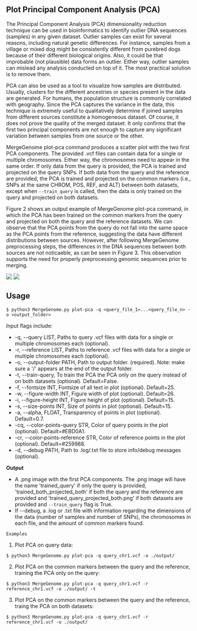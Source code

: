 ## Plot Principal Component Analysis (PCA)

The Principal Component Analysis (PCA) dimensionality reduction technique can be used in bioinformatics to identify outlier DNA sequences (samples) in any given dataset. Outlier samples can exist for several reasons, including natural genetic differences. For instance, samples from a village or mixed dog might be consistently different from purebred dogs because of their different biological origins. Also, it could be that improbable (not plausible) data forms an outlier. Either way, outlier samples can mislead any analysis conducted on top of it. The most practical solution is to remove them.

PCA can also be used as a tool to visualize how samples are distributed. Usually, clusters for the different ancestries or species present in the data are generated. For humans, the population structure is commonly correlated with geography. Since the PCA captures the variance in the data, this technique is extremely useful to qualitatively determine if joined samples from different sources constitute a homogeneous dataset. Of course, it does not prove the quality of the merged dataset. It only confirms that the first two principal components are not enough to capture any significant variation between samples from one source or the other.

MergeGenome plot-pca command produces a scatter plot with the two first PCA components. The provided .vcf files can contain data for a single or multiple chromosomes. Either way, the chromosomes need to appear in the same order. If only data from the query is provided, the PCA is trained and projected on the query SNPs. If both data from the query and the reference are provided, the PCA is trained and projected on the common markers (i.e., SNPs at the same CHROM, POS, REF, and ALT) between both datasets, except when `--train_query` is called, then the data is only trained on the query and projected on both datasets.

Figure 2 shows an output example of MergeGenome plot-pca command, in which the PCA has been trained on the common markers from the query and projected on both the query and the reference datasets. We can observe that the PCA points from the query do not fall into the same space as the PCA points from the reference, suggesting the data have different distributions between sources. However, after following MergeGenome preprocessing steps, the differences in the DNA sequences between both sources are not noticaeble, as can be seen in Figure 3. This observation supports the need for properly preprocessing genomic sequences prior to merging.

![](https://github.com/AI-sandbox/merge-vcf-files/blob/main/figures/trained_both_projected_both.png) ![](https://github.com/AI-sandbox/merge-vcf-files/blob/main/figures/trained_both_projected_both_after_preprocessing.png)

## Usage

```
$ python3 MergeGenome.py plot-pca -q <query_file_1>...<query_file_n> -o <output_folder>
```

Input flags include:

* -q, --query LIST, Paths to query .vcf files with data for a single or multiple chromosomes each (optional).
* -r, --reference LIST, Paths to reference .vcf files with data for a single or multiple chromosomes each (optional).
* -o, --output-folder PATH, Path to output folder. (required). Note: make sure a '/' appears at the end of the output folder.
* -t, --train-query, To train the PCA the PCA only on the query instead of on both datasets (optional). Default=False.
* -f, --fontsize INT, Fontsize of all text in plot (optional). Default=25.
* -w, --figure-width INT, Figure width of plot (optional). Default=26.
* -i, --figure-height INT, Figure height of plot (optional). Default=15.
* -s, --size-points INT, Size of points in plot (optional). Default=15.
* -a, --alpha, FLOAT, Transparency of points in plot (optional). Default=0.7.
* -cq, --color-points-query STR, Color of query points in the plot (optional). Default=#EBD0A1.
* -cr, --color-points-reference STR, Color of reference points in the plot (optional). Default=#259988.
* -d, --debug PATH, Path to .log/.txt file to store info/debug messages (optional).

**Output**

* A .png image with the first PCA components. The .png image will have the name 'trained_query' if only the query is provided, 'trained_both_projected_both' if both the query and the reference are provided and 'trained_query_projected_both.png' if both datasets are provided and `--train_query` flag is True.
* If --debug, a .log or .txt file with information regarding the dimensions of the data (number of samples and number of SNPs), the chromosomes in each file, and the amount of common markers found.

`Examples`

1. Plot PCA on query data:

```
$ python3 MergeGenome.py plot-pca -q query_chr1.vcf -o ./output/
```

2. Plot PCA on the common markers between the query and the reference, training the PCA only on the query:

```
$ python3 MergeGenome.py plot-pca -q query_chr1.vcf -r reference_chr1.vcf -o ./output/ -t
```

3. Plot PCA on the common markers between the query and the reference, traing the PCA on both datasets:

```
$ python3 MergeGenome.py plot-pca -q query_chr1.vcf -r reference_chr1.vcf -o ./output/
```

